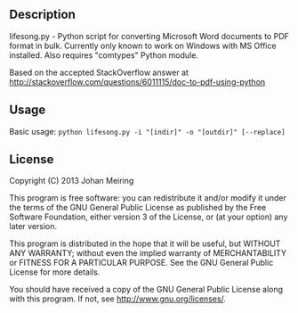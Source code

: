 ## Description
lifesong.py - Python script for converting Microsoft Word documents
to PDF format in bulk.  Currently only known to work on Windows
with MS Office installed.  Also requires "comtypes" Python module.

Based on the accepted StackOverflow answer at
http://stackoverflow.com/questions/6011115/doc-to-pdf-using-python

## Usage
Basic usage: ```python lifesong.py -i "[indir]" -o "[outdir]" [--replace]```

## License
Copyright (C) 2013  Johan Meiring

This program is free software: you can redistribute it and/or modify
it under the terms of the GNU General Public License as published by
the Free Software Foundation, either version 3 of the License, or
(at your option) any later version.

This program is distributed in the hope that it will be useful,
but WITHOUT ANY WARRANTY; without even the implied warranty of
MERCHANTABILITY or FITNESS FOR A PARTICULAR PURPOSE.  See the
GNU General Public License for more details.

You should have received a copy of the GNU General Public License
along with this program.  If not, see <http://www.gnu.org/licenses/>.

